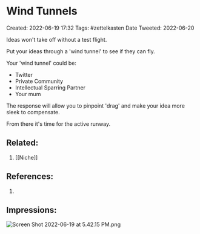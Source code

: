 # Wind Tunnels
Created: 2022-06-19 17:32
Tags: #zettelkasten 
Date Tweeted: 2022-06-20

Ideas won't take off without a test flight.

Put your ideas through a 'wind tunnel' to see if they can fly.

Your 'wind tunnel' could be:
- Twitter
- Private Community
- Intellectual Sparring Partner
- Your mum

The response will allow you to pinpoint 'drag' and make your idea more sleek to compensate.

From there it's time for the active runway.

## Related:
1. [[Niche]]

## References:
1. 

## Impressions:
![Screen Shot 2022-06-19 at 5.42.15 PM.png](app://local/Volumes/GoogleDrive-104438046603839901623/My%20Drive/DriveSyncFiles/008%20Files/Screen%20Shot%202022-06-19%20at%205.42.15%20PM.png?1655674940000)